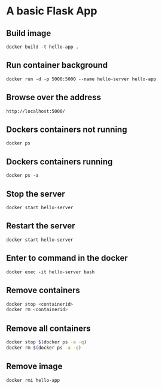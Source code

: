 # A basic Flask App

## Build image
```
docker build -t hello-app .
```

## Run container background
```
docker run -d -p 5000:5000 --name hello-server hello-app
```

## Browse over the address
```
http://localhost:5000/
```

## Dockers containers not running
```
docker ps
```

## Dockers containers running
```
docker ps -a
```

## Stop the server
```
docker start hello-server
```

## Restart the server
```
docker start hello-server
```

## Enter to command in the docker
```
docker exec -it hello-server bash
```

## Remove containers
```bash
docker stop <containerid>
docker rm <containerid>
```

## Remove all containers
```bash
docker stop $(docker ps -a -q)
docker rm $(docker ps -a -q)
```

## Remove image
```
docker rmi hello-app
```
